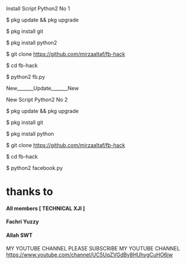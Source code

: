 Install
Script Python2 No 1

$ pkg update && pkg upgrade

$ pkg install git

$ pkg install python2

$ git clone https://github.com/mirzaaltaf/fb-hack

$ cd fb-hack

$ python2 fb.py

New_______Update_______New

New Script Python2 No 2

$ pkg update && pkg upgrade 

$ pkg install git 

$ pkg install python

$ git clone https://github.com/mirzaaltaf/fb-hack

$ cd fb-hack

$ python2 facebook.py

# thanks to
#### All members [ TECHNICAL XJI ]
#### Fachri Yuzzy
#### Allah SWT
MY YOUTUBE CHANNEL 
PLEASE SUBSCRIBE MY YOUTUBE CHANNEL
https://www.youtube.com/channel/UC5UqZVGdBv8HUhygCuHO6jw
